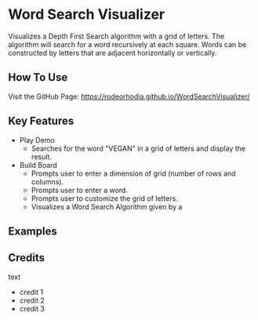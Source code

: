 # Word Search Visualizer

Visualizes a Depth First Search algorithm with a grid of letters. The algorithm will search for a word recursively at each square. Words can be constructed by letters that are adjacent horizontally or vertically. 

## How To Use

Visit the GitHub Page: https://rodeorhodia.github.io/WordSearchVisualizer/

## Key Features

* Play Demo
    - Searches for the word "VEGAN" in a grid of letters and display the result.
* Build Board
    - Prompts user to enter a dimension of grid (number of rows and columns).
    - Prompts user to enter a word.
    - Prompts user to customize the grid of letters.
    - Visualizes a Word Search Algorithm given by a 

## Examples

## Credits

text

* credit 1
* credit 2
* credit 3